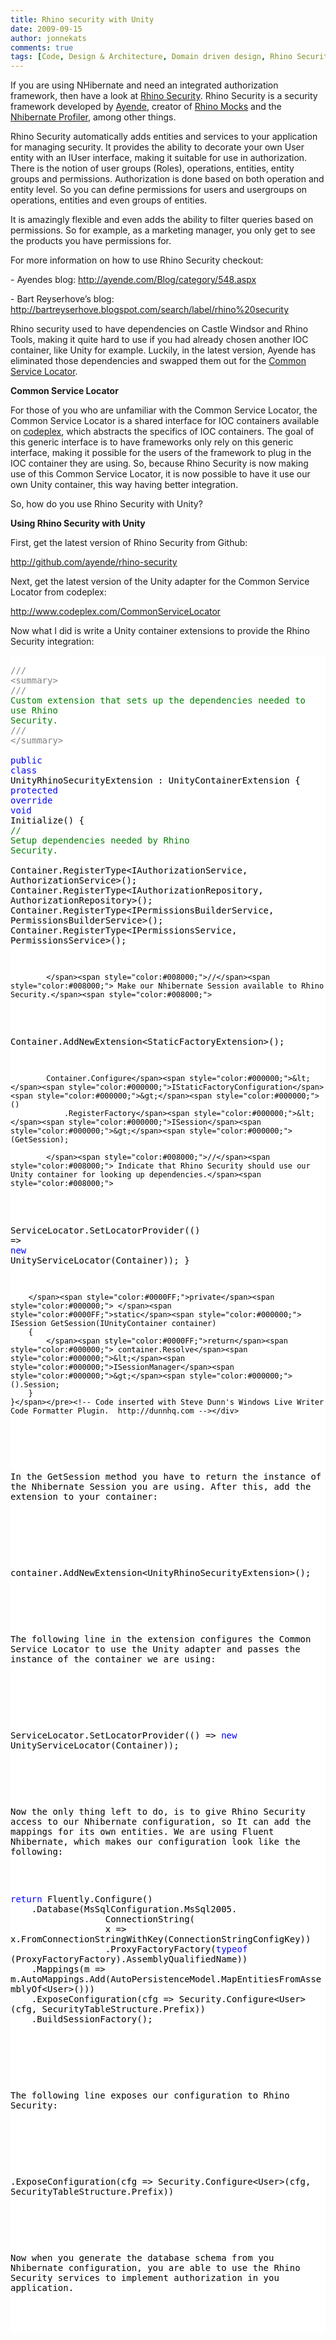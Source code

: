```yaml
---
title: Rhino security with Unity
date: 2009-09-15
author: jonnekats
comments: true
tags: [Code, Design & Architecture, Domain driven design, Rhino Security, Unity]
---
```

If you are using NHibernate and need an integrated authorization framework, then have a look at <a href="http://ayende.com/Blog/archive/2008/01/22/Rhino-Security-Overview-Part-I.aspx" target="_blank">Rhino Security</a>. Rhino Security is a security framework developed by <a href="http://ayende.com/" target="_blank">Ayende</a>, creator of <a href="http://ayende.com/projects/rhino-mocks.aspx" target="_blank">Rhino Mocks</a> and the <a href="http://www.nhprof.com/" target="_blank">Nhibernate Profiler</a>, among other things.&#160; 

Rhino Security automatically adds entities and services to your application for managing security. It provides the ability to decorate your own User entity with an IUser interface, making it suitable for use in authorization. There is the notion of user groups (Roles), operations, entities, entity groups and permissions. Authorization is done based on both operation and entity level. So you can define permissions for users and usergroups on operations, entities and even groups of entities. </p>  <p>It is amazingly flexible and even adds the ability to filter queries based on permissions. So for example, as a marketing manager, you only get to see the products you have permissions for. <p>For more information on how to use Rhino Security checkout:</p>  <p>- Ayendes blog: <a title="http://ayende.com/Blog/category/548.aspx" href="http://ayende.com/Blog/category/548.aspx">http://ayende.com/Blog/category/548.aspx</a></p>  <p>- Bart Reyserhove’s blog: <a title="http://bartreyserhove.blogspot.com/search/label/rhino%20security" href="http://bartreyserhove.blogspot.com/search/label/rhino%20security">http://bartreyserhove.blogspot.com/search/label/rhino%20security</a></p>  <p>Rhino security used to have dependencies on Castle Windsor and Rhino Tools, making it quite hard to use if you had already chosen another IOC container, like Unity for example. Luckily, in the latest version, Ayende has eliminated those dependencies and swapped them out for the <a href="http://www.codeplex.com/CommonServiceLocator" target="_blank">Common Service Locator</a>. </p>  <p><strong>Common Service Locator</strong></p>  <p>For those of you who are unfamiliar with the Common Service Locator, the Common Service Locator is a shared interface for IOC containers available on <a href="http://www.codeplex.com/CommonServiceLocator" target="_blank">codeplex</a>, which abstracts the specifics of IOC containers. The goal of this generic interface is to have frameworks only rely on this generic interface, making it possible for the users of the framework to plug in the IOC container they are using. So, because Rhino Security is now making use of this Common Service Locator, it is now possible to have it use our own Unity container, this way having better integration.</p>  <p>So, how do you use Rhino Security with Unity?</p>  <p><strong>Using Rhino Security with Unity</strong></p>  <p>First, get the latest version of Rhino Security from Github:</p>  <p><a title="http://github.com/ayende/rhino-security" href="http://github.com/ayende/rhino-security">http://github.com/ayende/rhino-security</a></p>  <p>Next, get the latest version of the Unity adapter for the Common Service Locator from codeplex:</p>  <p><a title="http://www.codeplex.com/CommonServiceLocator" href="http://www.codeplex.com/CommonServiceLocator">http://www.codeplex.com/CommonServiceLocator</a></p>  <p>Now what I did is write a Unity container extensions to provide the Rhino Security integration:</p>  <div style="display:inline;float:none;margin:0;padding:0;" id="scid:57F11A72-B0E5-49c7-9094-E3A15BD5B5E6:d02c05f5-428a-4316-8835-56c77a8bde99" class="wlWriterEditableSmartContent"><pre style="background-color:#FFFFFF;white-space:pre-wrap;overflow:auto;"><span style="color:#000000;">    </span><span style="color:#808080;">///</span><span style="color:#008000;"> </span><span style="color:#808080;">&lt;summary&gt;</span><span style="color:#008000;">
    </span><span style="color:#808080;">///</span><span style="color:#008000;"> Custom extension that sets up the dependencies needed to use Rhino Security.
    </span><span style="color:#808080;">///</span><span style="color:#008000;"> </span><span style="color:#808080;">&lt;/summary&gt;</span><span style="color:#808080;">
</span><span style="color:#000000;">    </span><span style="color:#0000FF;">public</span><span style="color:#000000;"> </span><span style="color:#0000FF;">class</span><span style="color:#000000;"> UnityRhinoSecurityExtension : UnityContainerExtension
    {
        </span><span style="color:#0000FF;">protected</span><span style="color:#000000;"> </span><span style="color:#0000FF;">override</span><span style="color:#000000;"> </span><span style="color:#0000FF;">void</span><span style="color:#000000;"> Initialize()
        {
            </span><span style="color:#008000;">//</span><span style="color:#008000;"> Setup dependencies needed by Rhino Security.</span><span style="color:#008000;">
</span><span style="color:#000000;">            Container.RegisterType</span><span style="color:#000000;">&lt;</span><span style="color:#000000;">IAuthorizationService, AuthorizationService</span><span style="color:#000000;">&gt;</span><span style="color:#000000;">();
            Container.RegisterType</span><span style="color:#000000;">&lt;</span><span style="color:#000000;">IAuthorizationRepository, AuthorizationRepository</span><span style="color:#000000;">&gt;</span><span style="color:#000000;">();
            Container.RegisterType</span><span style="color:#000000;">&lt;</span><span style="color:#000000;">IPermissionsBuilderService, PermissionsBuilderService</span><span style="color:#000000;">&gt;</span><span style="color:#000000;">();
            Container.RegisterType</span><span style="color:#000000;">&lt;</span><span style="color:#000000;">IPermissionsService, PermissionsService</span><span style="color:#000000;">&gt;</span><span style="color:#000000;">();

            </span><span style="color:#008000;">//</span><span style="color:#008000;"> Make our Nhibernate Session available to Rhino Security.</span><span style="color:#008000;">
</span><span style="color:#000000;">            Container.AddNewExtension</span><span style="color:#000000;">&lt;</span><span style="color:#000000;">StaticFactoryExtension</span><span style="color:#000000;">&gt;</span><span style="color:#000000;">();

            Container.Configure</span><span style="color:#000000;">&lt;</span><span style="color:#000000;">IStaticFactoryConfiguration</span><span style="color:#000000;">&gt;</span><span style="color:#000000;">()
                .RegisterFactory</span><span style="color:#000000;">&lt;</span><span style="color:#000000;">ISession</span><span style="color:#000000;">&gt;</span><span style="color:#000000;">(GetSession);

            </span><span style="color:#008000;">//</span><span style="color:#008000;"> Indicate that Rhino Security should use our Unity container for looking up dependencies.</span><span style="color:#008000;">
</span><span style="color:#000000;">            ServiceLocator.SetLocatorProvider(() </span><span style="color:#000000;">=&gt;</span><span style="color:#000000;"> </span><span style="color:#0000FF;">new</span><span style="color:#000000;"> UnityServiceLocator(Container));
        }

        </span><span style="color:#0000FF;">private</span><span style="color:#000000;"> </span><span style="color:#0000FF;">static</span><span style="color:#000000;"> ISession GetSession(IUnityContainer container)
        {
            </span><span style="color:#0000FF;">return</span><span style="color:#000000;"> container.Resolve</span><span style="color:#000000;">&lt;</span><span style="color:#000000;">ISessionManager</span><span style="color:#000000;">&gt;</span><span style="color:#000000;">().Session;
        }
    }</span></pre><!-- Code inserted with Steve Dunn's Windows Live Writer Code Formatter Plugin.  http://dunnhq.com --></div>

<p></p>

<p>In the GetSession method you have to return the instance of the Nhibernate Session you are using. After this, add the extension to your container:</p>

<p>
  <div style="display:inline;float:none;margin:0;padding:0;" id="scid:57F11A72-B0E5-49c7-9094-E3A15BD5B5E6:59df4b20-d540-45c5-8646-3cc00580930f" class="wlWriterEditableSmartContent"><pre style="background-color:#FFFFFF;white-space:pre-wrap;overflow:auto;"><span style="color:#000000;">container.AddNewExtension</span><span style="color:#000000;">&lt;</span><span style="color:#000000;">UnityRhinoSecurityExtension</span><span style="color:#000000;">&gt;</span><span style="color:#000000;">();</span></pre><!-- Code inserted with Steve Dunn's Windows Live Writer Code Formatter Plugin.  http://dunnhq.com --></div>
</p>

<p>The following line in the extension configures the Common Service Locator to use the Unity adapter and passes the instance of the container we are using:</p>

<p>
  <div style="display:inline;float:none;margin:0;padding:0;" id="scid:57F11A72-B0E5-49c7-9094-E3A15BD5B5E6:e00e9745-1da6-42ce-9079-5007effcc833" class="wlWriterEditableSmartContent"><pre style="background-color:#FFFFFF;white-space:pre-wrap;overflow:auto;"><span style="color:#000000;">ServiceLocator.SetLocatorProvider(() </span><span style="color:#000000;">=&gt;</span><span style="color:#000000;"> </span><span style="color:#0000FF;">new</span><span style="color:#000000;"> UnityServiceLocator(Container));</span></pre><!-- Code inserted with Steve Dunn's Windows Live Writer Code Formatter Plugin.  http://dunnhq.com --></div>
</p>

<p>Now the only thing left to do, is to give Rhino Security access to our Nhibernate configuration, so It can add the mappings for its own entities. We are using Fluent Nhibernate, which makes our configuration look like the following:</p>

<div style="display:inline;float:none;margin:0;padding:0;" id="scid:57F11A72-B0E5-49c7-9094-E3A15BD5B5E6:3a477864-5e95-4faa-8767-2a6f76149bbf" class="wlWriterEditableSmartContent"><pre style="background-color:#FFFFFF;white-space:pre-wrap;overflow:auto;"><span style="color:#0000FF;">return</span><span style="color:#000000;"> Fluently.Configure()
    .Database(MsSqlConfiguration.MsSql2005.
                  ConnectionString(
                  x </span><span style="color:#000000;">=&gt;</span><span style="color:#000000;"> x.FromConnectionStringWithKey(ConnectionStringConfigKey))
                  .ProxyFactoryFactory(</span><span style="color:#0000FF;">typeof</span><span style="color:#000000;"> (ProxyFactoryFactory).AssemblyQualifiedName))
    .Mappings(m </span><span style="color:#000000;">=&gt;</span><span style="color:#000000;"> m.AutoMappings.Add(AutoPersistenceModel.MapEntitiesFromAssemblyOf</span><span style="color:#000000;">&lt;</span><span style="color:#000000;">User</span><span style="color:#000000;">&gt;</span><span style="color:#000000;">()))
    .ExposeConfiguration(cfg </span><span style="color:#000000;">=&gt;</span><span style="color:#000000;"> Security.Configure</span><span style="color:#000000;">&lt;</span><span style="color:#000000;">User</span><span style="color:#000000;">&gt;</span><span style="color:#000000;">(cfg, SecurityTableStructure.Prefix))
    .BuildSessionFactory();</span></pre><!-- Code inserted with Steve Dunn's Windows Live Writer Code Formatter Plugin.  http://dunnhq.com --></div>

<p></p>

<p>The following line exposes our configuration to Rhino Security:</p>

<p>
  <div style="display:inline;float:none;margin:0;padding:0;" id="scid:57F11A72-B0E5-49c7-9094-E3A15BD5B5E6:c6394255-134a-4b7d-a8f9-24c138c5f2e2" class="wlWriterEditableSmartContent"><pre style="background-color:#FFFFFF;white-space:pre-wrap;overflow:auto;"><span style="color:#000000;">.ExposeConfiguration(cfg </span><span style="color:#000000;">=&gt;</span><span style="color:#000000;"> Security.Configure</span><span style="color:#000000;">&lt;</span><span style="color:#000000;">User</span><span style="color:#000000;">&gt;</span><span style="color:#000000;">(cfg, SecurityTableStructure.Prefix))</span></pre><!-- Code inserted with Steve Dunn's Windows Live Writer Code Formatter Plugin.  http://dunnhq.com --></div>
</p>

<p>Now when you generate the database schema from you Nhibernate configuration, you are able to use the Rhino Security services to implement authorization in you application.</p>
